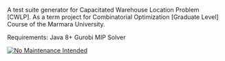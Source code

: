 A test suite generator for Capacitated Warehouse Location Problem [CWLP].
As a term project for Combinatorial Optimization [Graduate Level] Course of the Marmara University.

Requirements:
Java 8+
Gurobi MIP Solver

[![No Maintenance Intended](http://unmaintained.tech/badge.svg)](http://unmaintained.tech/)
